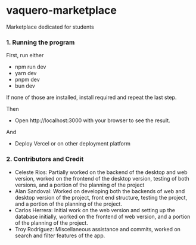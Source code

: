 # vaquero-marketplace
Marketplace dedicated for students

### 1. Running the program
First, run either
- npm run dev
- yarn dev
- pnpm dev
- bun dev

If none of those are installed, install required and repeat the last step.

Then
- Open http://localhost:3000 with your browser to see the result.

And
- Deploy Vercel or on other deployment platform

### 2. Contributors and Credit
- Celeste Rios: Partially worked on the backend of the desktop and web version, worked on the frontend of the desktop version, testing of both versions, and a portion of the planning of the project
- Alan Sandoval: Worked on developing both the backends of web and desktop version of the project, front end structure, testing the project, and a portion of the planning of the project.
- Carlos Herrera: Initial work on the web version and setting up the database initially, worked on the frontend of web version, and a portion of the planning of the project.
- Troy Rodriguez: Miscellaneous assistance and commits, worked on search and filter features of the app.
